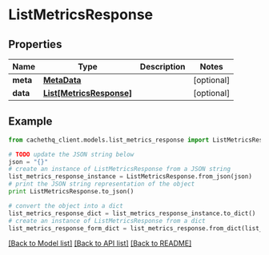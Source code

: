 # ListMetricsResponse


## Properties
Name | Type | Description | Notes
------------ | ------------- | ------------- | -------------
**meta** | [**MetaData**](MetaData.md) |  | [optional] 
**data** | [**List[MetricsResponse]**](MetricsResponse.md) |  | [optional] 

## Example

```python
from cachethq_client.models.list_metrics_response import ListMetricsResponse

# TODO update the JSON string below
json = "{}"
# create an instance of ListMetricsResponse from a JSON string
list_metrics_response_instance = ListMetricsResponse.from_json(json)
# print the JSON string representation of the object
print ListMetricsResponse.to_json()

# convert the object into a dict
list_metrics_response_dict = list_metrics_response_instance.to_dict()
# create an instance of ListMetricsResponse from a dict
list_metrics_response_form_dict = list_metrics_response.from_dict(list_metrics_response_dict)
```
[[Back to Model list]](../README.md#documentation-for-models) [[Back to API list]](../README.md#documentation-for-api-endpoints) [[Back to README]](../README.md)



